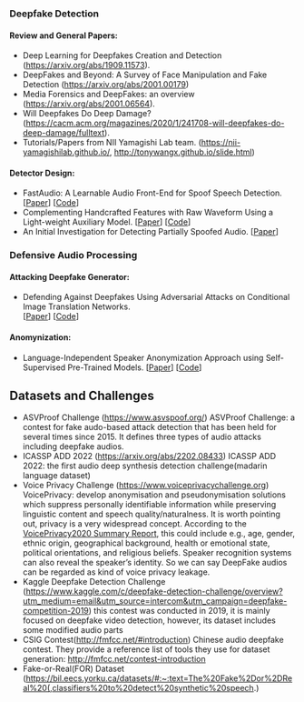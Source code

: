 ### Deepfake Detection
#### Review and General Papers:  
* Deep Learning for Deepfakes Creation and Detection (https://arxiv.org/abs/1909.11573).   
* DeepFakes and Beyond: A Survey of Face Manipulation and Fake Detection (https://arxiv.org/abs/2001.00179)  
* Media Forensics and DeepFakes: an overview (https://arxiv.org/abs/2001.06564).   
* Will Deepfakes Do Deep Damage? (https://cacm.acm.org/magazines/2020/1/241708-will-deepfakes-do-deep-damage/fulltext). 
* Tutorials/Papers from  NII Yamagishi Lab team. (https://nii-yamagishilab.github.io/, http://tonywangx.github.io/slide.html)

#### Detector Design:   
* FastAudio: A Learnable Audio Front-End for Spoof Speech Detection. 
\[[Paper](https://arxiv.org/pdf/2109.02774v1.pdf)\]
\[[Code](https://github.com/magnumresearchgroup/Fastaudio)\]
* Complementing Handcrafted Features with Raw Waveform Using a Light-weight Auxiliary Model. 
\[[Paper](https://arxiv.org/abs/2109.02773)\]
\[[Code](https://github.com/magnumresearchgroup/AuxiliaryRawNet)\]
* An Initial Investigation for Detecting Partially Spoofed Audio. 
\[[Paper](https://www.isca-speech.org/archive/interspeech_2021/zhang21ca_interspeech.html)\]

### Defensive Audio Processing
#### Attacking Deepfake Generator:  
* Defending Against Deepfakes Using Adversarial Attacks on Conditional Image Translation Networks.    
\[[Paper](https://arxiv.org/abs/2003.01279)\]
\[[Code](https://github.com/natanielruiz/disrupting-deepfakes)\]

#### Anomynization:  
* Language-Independent Speaker Anonymization Approach using Self-Supervised Pre-Trained Models. 
\[[Paper](https://arxiv.org/abs/2202.13097)\]
\[[Code](https://github.com/nii-yamagishilab/SSL-SAS)\]





## Datasets and Challenges

* ASVProof Challenge (https://www.asvspoof.org/)  ASVProof Challenge: a contest for fake audo-based attack detection that has been held for several times since 2015. It defines three types of audio attacks including deepfake audios. 
* ICASSP ADD 2022 (https://arxiv.org/abs/2202.08433) ICASSP ADD 2022: the first audio deep synthesis detection challenge(madarin language dataset)
* Voice Privacy Challenge (https://www.voiceprivacychallenge.org) VoicePrivacy: develop anonymisation and pseudonymisation solutions which suppress personally identifiable information while preserving linguistic content and speech quality/naturalness. It is worth pointing out, privacy is a very widespread concept. According to the [VoicePrivacy2020 Summary Report](https://arxiv.org/abs/2109.00648), this could include e.g., age, gender, ethnic origin, geographical background, health or emotional state, political orientations, and religious beliefs. Speaker recognition systems can also reveal the speaker’s identity. So we can say DeepFake audios can be regarded as kind of voice privacy leakage. 
* Kaggle Deepfake Detection Challenge (https://www.kaggle.com/c/deepfake-detection-challenge/overview?utm_medium=email&utm_source=intercom&utm_campaign=deepfake-competition-2019)  this contest was conducted in 2019, it is mainly focused on deepfake video detection, however, its dataset includes some modified audio parts
* CSIG Contest(http://fmfcc.net/#introduction)  Chinese audio deepfake contest. They provide a reference list of tools they use for dataset generation: http://fmfcc.net/contest-introduction
* Fake-or-Real(FOR) Dataset (https://bil.eecs.yorku.ca/datasets/#:~:text=The%20Fake%2Dor%2DReal%20(,classifiers%20to%20detect%20synthetic%20speech.)
